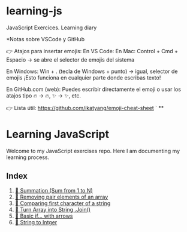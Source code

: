 # learning-js
JavaScript Exercices. Learning diary

*Notas sobre VSCode y GitHub

👉 Atajos para insertar emojis:
En VS Code:
En Mac: Control + Cmd + Espacio → se abre el selector de emojis del sistema

En Windows: Win + . (tecla de Windows + punto) → igual, selector de emojis
¡Esto funciona en cualquier parte donde escribas texto!

En GitHub.com (web):
Puedes escribir directamente el emoji o usar los atajos tipo :fire: → 🔥, :sparkles: → ✨, etc.

👉 Lista útil: https://github.com/ikatyang/emoji-cheat-sheet
`
** 

# Learning JavaScript

Welcome to my JavaScript exercises repo. Here I am documenting my learning process. 

## Index

1. [ 📁 Summation (Sum from 1 to N)](./01-summation)
2. [ 📂 Removing pair elements of an array ](<02 -RemovingPairElements>)
3. [ 📁 Comparing first character of a string](03-ComparingFirstCharacter-string)
4. [ 📁 Turn Array into String .Join() ](04-TurnArrayIntoStringWithSpacesInBetween)
5. [ 📁 Basic if... with arrows ](./05-ConditionalWithArrows/)
6. [ 📁 String to Intger](./06-stringToInteger/)